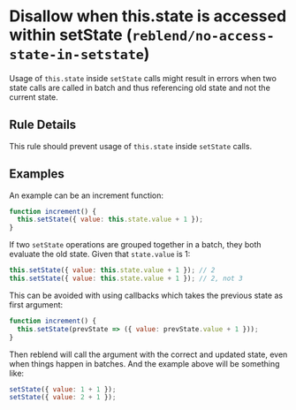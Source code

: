 # Disallow when this.state is accessed within setState (`reblend/no-access-state-in-setstate`)

<!-- end auto-generated rule header -->

Usage of `this.state` inside `setState` calls might result in errors when two state calls are called in batch and thus referencing old state and not the current state.

## Rule Details

This rule should prevent usage of `this.state` inside `setState` calls.

## Examples

An example can be an increment function:

```javascript
function increment() {
  this.setState({ value: this.state.value + 1 });
}
```

If two `setState` operations are grouped together in a batch, they both evaluate the old state. Given that `state.value` is 1:

```javascript
this.setState({ value: this.state.value + 1 }); // 2
this.setState({ value: this.state.value + 1 }); // 2, not 3
```

This can be avoided with using callbacks which takes the previous state as first argument:

```javascript
function increment() {
  this.setState(prevState => ({ value: prevState.value + 1 }));
}
```

Then reblend will call the argument with the correct and updated state, even when things happen in batches. And the example above will be something like:

```javascript
setState({ value: 1 + 1 });
setState({ value: 2 + 1 });
```
